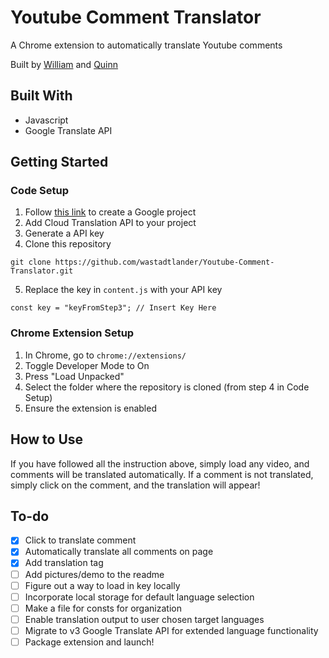 # Youtube Comment Translator

A Chrome extension to automatically translate Youtube comments

Built by [William](https://wastadt.com/) and [Quinn](https://www.quinnha.xyz/)

## Built With

- Javascript
- Google Translate API

## Getting Started

### Code Setup

1. Follow [this link](https://cloud.google.com/apis/docs/getting-started) to create a Google project
2. Add Cloud Translation API to your project
3. Generate a API key
4. Clone this repository

```
git clone https://github.com/wastadtlander/Youtube-Comment-Translator.git
```

5. Replace the key in `content.js` with your API key

```
const key = "keyFromStep3"; // Insert Key Here
```

### Chrome Extension Setup

1. In Chrome, go to `chrome://extensions/`
2. Toggle Developer Mode to On
3. Press "Load Unpacked"
4. Select the folder where the repository is cloned (from step 4 in Code Setup)
5. Ensure the extension is enabled

## How to Use

If you have followed all the instruction above, simply load any video, and comments will be translated automatically. If a comment is not translated, simply click on the comment, and the translation will appear!

## To-do

- [x] Click to translate comment
- [x] Automatically translate all comments on page
- [x] Add translation tag
- [ ] Add pictures/demo to the readme
- [ ] Figure out a way to load in key locally
- [ ] Incorporate local storage for default language selection
- [ ] Make a file for consts for organization
- [ ] Enable translation output to user chosen target languages
- [ ] Migrate to v3 Google Translate API for extended language functionality
- [ ] Package extension and launch!
